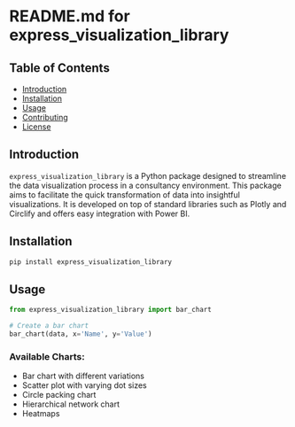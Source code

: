 # README.md for express_visualization_library

## Table of Contents

- [Introduction](#introduction)
- [Installation](#installation)
- [Usage](#usage)
- [Contributing](#contributing)
- [License](#license)

## Introduction

`express_visualization_library` is a Python package designed to streamline the data visualization process in a consultancy environment. This package aims to facilitate the quick transformation of data into insightful visualizations. It is developed on top of standard libraries such as Plotly and Circlify and offers easy integration with Power BI.

## Installation

```bash
pip install express_visualization_library
```

## Usage

```python
from express_visualization_library import bar_chart

# Create a bar chart
bar_chart(data, x='Name', y='Value')
```

### Available Charts:

- Bar chart with different variations
- Scatter plot with varying dot sizes
- Circle packing chart
- Hierarchical network chart
- Heatmaps

